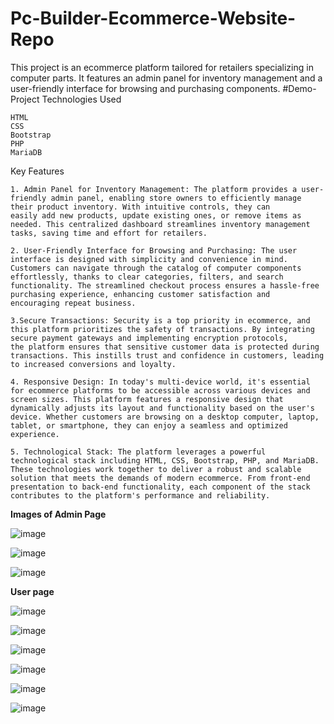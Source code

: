 # Pc-Builder-Ecommerce-Website-Repo
This project is an ecommerce platform tailored for retailers specializing in computer parts. It features an admin panel for inventory management and a user-friendly interface for browsing and purchasing components.
#Demo-Project
Technologies Used

    HTML
    CSS
    Bootstrap
    PHP
    MariaDB

Key Features

    1. Admin Panel for Inventory Management: The platform provides a user-friendly admin panel, enabling store owners to efficiently manage their product inventory. With intuitive controls, they can 
    easily add new products, update existing ones, or remove items as needed. This centralized dashboard streamlines inventory management tasks, saving time and effort for retailers.

    2. User-Friendly Interface for Browsing and Purchasing: The user interface is designed with simplicity and convenience in mind. Customers can navigate through the catalog of computer components 
    effortlessly, thanks to clear categories, filters, and search functionality. The streamlined checkout process ensures a hassle-free purchasing experience, enhancing customer satisfaction and 
    encouraging repeat business.

    3.Secure Transactions: Security is a top priority in ecommerce, and this platform prioritizes the safety of transactions. By integrating secure payment gateways and implementing encryption protocols, 
    the platform ensures that sensitive customer data is protected during transactions. This instills trust and confidence in customers, leading to increased conversions and loyalty.

    4. Responsive Design: In today's multi-device world, it's essential for ecommerce platforms to be accessible across various devices and screen sizes. This platform features a responsive design that 
    dynamically adjusts its layout and functionality based on the user's device. Whether customers are browsing on a desktop computer, laptop, tablet, or smartphone, they can enjoy a seamless and optimized 
    experience.

    5. Technological Stack: The platform leverages a powerful technological stack including HTML, CSS, Bootstrap, PHP, and MariaDB. These technologies work together to deliver a robust and scalable 
    solution that meets the demands of modern ecommerce. From front-end presentation to back-end functionality, each component of the stack contributes to the platform's performance and reliability.

**Images of Admin Page**

![image](https://github.com/Cato-Garfield/Pc-Builder-Ecommerce-Website-Repo/assets/145865999/96565acb-3911-4ba3-af09-1697d36c6e76)

![image](https://github.com/Cato-Garfield/Pc-Builder-Ecommerce-Website-Repo/assets/145865999/bc3e5862-01da-439f-b580-ef7074fbc42f)

![image](https://github.com/Cato-Garfield/Pc-Builder-Ecommerce-Website-Repo/assets/145865999/d36e2862-8a0e-4952-bff1-f96a528aca9a)

**User page**

![image](https://github.com/Cato-Garfield/Pc-Builder-Ecommerce-Website-Repo/assets/145865999/81a65527-cd5f-48c8-bd43-2d9525c3287b)


![image](https://github.com/Cato-Garfield/Pc-Builder-Ecommerce-Website-Repo/assets/145865999/48e99f54-8ab9-40c8-a694-4eb03e604da4)


![image](https://github.com/Cato-Garfield/Pc-Builder-Ecommerce-Website-Repo/assets/145865999/9b30fb6d-6f23-4e83-b21e-d4cd85adcac4)


![image](https://github.com/Cato-Garfield/Pc-Builder-Ecommerce-Website-Repo/assets/145865999/0dc1316d-2657-45d2-b280-8e608c7d8079)


![image](https://github.com/Cato-Garfield/Pc-Builder-Ecommerce-Website-Repo/assets/145865999/8e3e3d1b-8181-45a1-8433-8a96763ce57c)


![image](https://github.com/Cato-Garfield/Pc-Builder-Ecommerce-Website-Repo/assets/145865999/64d40030-50b0-4f45-993f-9b8cf87449d2)







